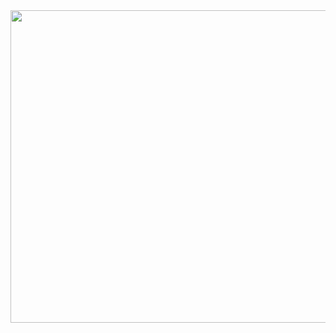 <img src="https://drive.google.com/uc?id=1pYD_hKABgOLE0Sd514U1SO6dfZ8Wq99c" width="2816" height="500" align="center">
